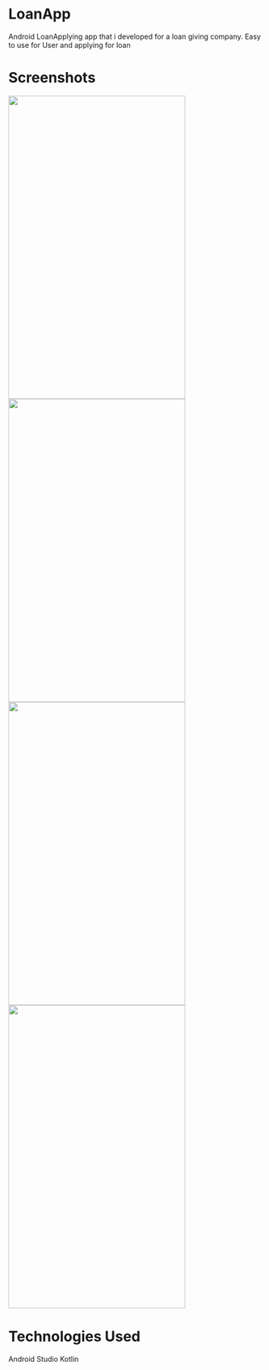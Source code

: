 # LoanApp
Android LoanApplying app that i developed for a loan giving company.
Easy to use for User and applying for loan 


# Screenshots

<img src="https://user-images.githubusercontent.com/122788406/224316946-4f0b6f22-9cd7-4299-a5f3-9f3575e07864.jpeg " width="350" height="600">

<img src="https://user-images.githubusercontent.com/122788406/224316951-0c25fa62-e7da-44c5-b968-4eccbfbe3a6e.jpeg " width="350" height="600">

<img src="https://user-images.githubusercontent.com/122788406/224316957-6006efbb-2d0a-447e-94c8-60dafcc0bb52.jpeg " width="350" height="600">

<img src="https://user-images.githubusercontent.com/122788406/224316969-f9a968e0-8d87-4512-8d15-a9244a4a77c3.jpeg" width="350" height="600">

# Technologies Used
Android Studio
Kotlin


